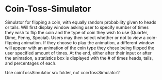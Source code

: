 # Coin-Toss-Simulator

Simulator for flipping a coin, with equally random probability given to heads or tails.
Will first display window asking user to specify number of times they wish to flip the 
coin and the type of coin they wish to use (Quarter, Dime, Penny, Special).
Users may then select whether or not to view a coin-flipping animation. If they choose to
play the animation, a different window will appear with an animation of the 
coin type they chose being flipped the user specified amount of times.
At the end, either after their input or after the animation, a statistics box is displayed
with the # of times heads, tails, and percentages of each. 

Use coinTossSimulator src folder, not coinTossSimulator2
